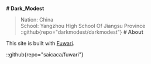 **# Dark_Modest**
> Nation: China  
> School: Yangzhou High School Of Jiangsu Province
::github{repo="darkmodest/darkmodest"}
**# About**

This site is built with [Fuwari](https://github.com/saicaca/fuwari).



::github{repo="saicaca/fuwari"}

